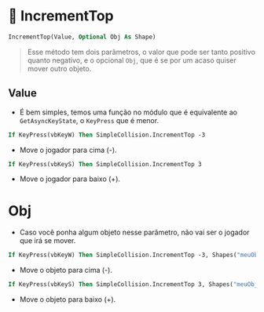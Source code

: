 # 🛫 IncrementTop
```vb
IncrementTop(Value, Optional Obj As Shape)
```
> Esse método tem dois parâmetros, o valor que pode ser tanto positivo quanto negativo, e o opcional `Obj`, que é se por um acaso quiser mover outro objeto.

## Value
* É bem simples, temos uma função no módulo que é equivalente ao `GetAsyncKeyState`, o `KeyPress` que é menor.
```vb
If KeyPress(vbKeyW) Then SimpleCollision.IncrementTop -3
```
  * Move o jogador para cima (-).

```vb
If KeyPress(vbKeyS) Then SimpleCollision.IncrementTop 3
```
  * Move o jogador para baixo (+).

# Obj
* Caso você ponha algum objeto nesse parâmetro, não vai ser o jogador que irá se mover.
```vb
If KeyPress(vbKeyW) Then SimpleCollision.IncrementTop -3, Shapes("meuObjeto")
```
  * Move o objeto para cima (-).

```vb
If KeyPress(vbKeyS) Then SimpleCollision.IncrementTop 3, Shapes("meuObjeto")
```
  * Move o objeto para baixo (+).

